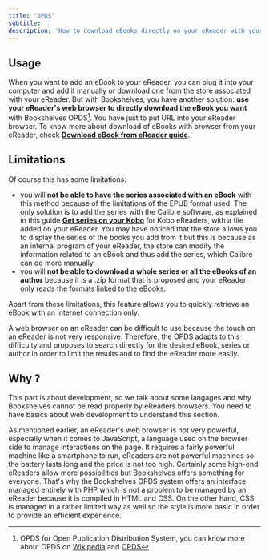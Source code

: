 ```yaml
---
title: "OPDS"
subtitle: ''
description: 'How to download eBooks directly on your eReader with your internal browser with Open Publication Distribution System'
---
```


## Usage

When you want to add an eBook to your eReader, you can plug it into your computer and add it manually or download one from the store associated with your eReader. But with Bookshelves, you have another solution: **use your eReader's web browser to directly download the eBook you want** with Bookshelves OPDS[^1]. You have just to put <api-link endpoint="/ereader" :refer-it-self="true"></api-link> URL into your eReader browser. To know more about download of eBooks with browser from your eReader, check [**Download eBook from eReader guide**](/guides/ereader-download-ebook-from-ereader).

## Limitations

Of course this has some limitations:

- you will **not be able to have the series associated with an eBook** with this method because of the limitations of the EPUB format used. The only solution is to add the series with the Calibre software, as explained in this guide [**Get series on your Kobo**](/guides/ereader-series) for Kobo eReaders, with a file added on your eReader. You may have noticed that the store allows you to display the series of the books you add from it but this is because as an internal program of your eReader, the store can modify the information related to an eBook and thus add the series, which Calibre can do more manually.
- you will **not be able to download a whole series or all the eBooks of an author** because it is a .zip format that is proposed and your eReader only reads the formats linked to the eBooks.
  
Apart from these limitations, this feature allows you to quickly retrieve an eBook with an Internet connection only.

<opds-link></opds-link>

A web browser on an eReader can be difficult to use because the touch on an eReader is not very responsive. Therefore, the OPDS adapts to this difficulty and proposes to search directly for the desired eBook, series or author in order to limit the results and to find the eReader more easily.

## Why ?

<alert type="info" title="Understanding">

This part is about development, so we talk about some langages and why Bookshelves cannot be read properly by eReaders browsers. You need to have basics about web development to understand this section.

</alert>

As mentioned earlier, an eReader's web browser is not very powerful, especially when it comes to JavaScript, a language used on the browser side to manage interactions on the page. It requires a fairly powerful machine like a smartphone to run, eReaders are not powerful machines so the battery lasts long and the price is not too high. Certainly some high-end eReaders allow more possibilities but Bookshelves offers something for everyone. That's why the Bookshelves OPDS system offers an interface managed entirely with PHP which is not a problem to be managed by an eReader because it is compiled in HTML and CSS. On the other hand, CSS is managed in a rather limited way as well so the style is more basic in order to provide an efficient experience.

[^1]: OPDS for Open Publication Distribution System, you can know more about OPDS on [Wikipedia](https://en.wikipedia.org/wiki/Open_Publication_Distribution_System) and [OPDS](https://opds.io/)
